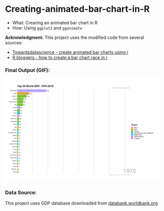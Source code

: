 # Creating-animated-bar-chart-in-R

- What: Crearing an animated bar chart in R
- How: Using `ggplot2` and `gganimate` 

**Acknowledgment:** 
This project uses the modified code from several sources:
- [Towardsdatascience - create animated bar charts using r](https://towardsdatascience.com/create-animated-bar-charts-using-r-31d09e5841da)
- [R bloggers - how to create a bar chart race in r](https://www.r-bloggers.com/2019/04/how-to-create-a-bar-chart-race-in-r-mapping-united-states-city-population-1790-2010/)


### Final Output (GIF):

![GIF](anim_gdp.gif)


### Data Source:

This project uses GDP database downloaded from [databank.worldbank.org](https://databank.worldbank.org/data/reports.aspx?source=2&series=NY.GDP.MKTP.CD&country=#)
